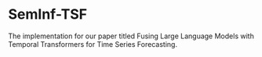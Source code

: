 # SemInf-TSF
The implementation for our paper titled Fusing Large Language Models with Temporal Transformers for Time Series Forecasting.
